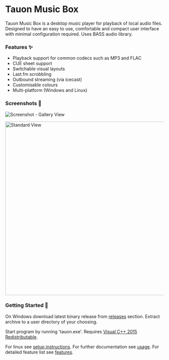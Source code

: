 # Tauon Music Box

Tauon Music Box is a desktop music player for playback of local audio files.
Designed to have an easy to use, comfortable and compact user interface with minimal configuration required.
Uses BASS audio library.

### Features :sparkles:

  - Playback support for common codecs such as MP3 and FLAC
  - CUE sheet support
  - Switchable visual layouts
  - Last.fm scrobbling
  - Outbound streaming (via icecast)
  - Customisable colours
  - Multi-platform (Windows and Linux)

### Screenshots :star2:

![Screenshot - Gallery View](https://cloud.githubusercontent.com/assets/17271572/14585603/be1b7442-04ce-11e6-8ccc-df66db4499b6.jpg)

<img src="https://cloud.githubusercontent.com/assets/17271572/14585601/bcf654ce-04ce-11e6-8716-cafa51e66876.jpg" alt="Standard View" width=550px />

### Getting Started :dizzy:

On Windows download latest binary release from [releases](https://github.com/Taiko2k/tauonmb/releases) section.
Extract archive to a user directory of your choosing.

Start program by running 'tauon.exe'. Requires [Visual C++ 2015 Redistributable](https://www.microsoft.com/en-nz/download/details.aspx?id=48145).

For linux see [setup instructions](docs/setup.md). For further documentation see [usage](docs/usage.md). For detailed feature list see [features](docs/features.md).




